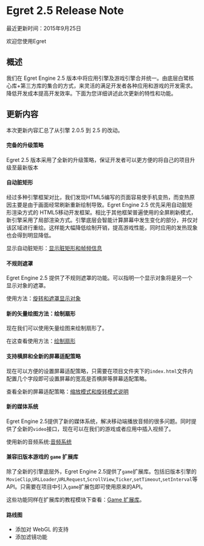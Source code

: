 Egret 2.5 Release Note
===============================


最近更新时间：2015年9月25日


欢迎您使用Egret

## 概述

我们在 Egret Engine 2.5 版本中将应用引擎及游戏引擎合并统一。由底层白鹭核心库+第三方库的集合的方式，来灵活的满足开发者各种应用和游戏的开发需求。降低开发成本提高开发效率。下面为您详细讲述此次更新的特性和功能。

## 更新内容

本次更新内容汇总了从引擎 2.0.5 到 2.5 的改动。


#### 完备的升级策略

Egret 2.5 版本采用了全新的升级策略，保证开发者可以更方便的将自己的项目升级至最新版本

#### 自动脏矩形

经过多种引擎框架对比，我们发现HTML5编写的页面容易使手机变热，而变热原因主要是由于画面经常刷新重新绘制导致。Egret Engine 2.5 优先采用自动脏矩形渲染方式的 HTML5移动开发框架。相比于其他框架普遍使用的全屏刷新模式，新引擎采用了局部渲染方式。引擎底层会智能计算屏幕中发生变化的部分，并仅对该区域进行重绘。这样能大幅降低绘制开销，提高游戏性能，同时应用的发热现象也会得到明显降低。

显示自动脏矩形：[显示脏矩形和帧频信息](http://edn.egret.com/test/index.php/article/index/id/605)

#### 不规则遮罩

Egret Engine 2.5 提供了不规则遮罩的功能。可以指明一个显示对象将是另一个显示对象的遮罩。

使用方法：[旋转和遮罩显示对象](http://edn.egret.com/test/index.php/article/index/id/588)

#### 新的矢量绘图方法：绘制扇形

现在我们可以使用矢量绘图来绘制扇形了。

在这查看使用方法：[绘制扇形](http://edn.egret.com/test/index.php/article/index/id/565)

#### 支持横屏和全新的屏幕适配策略

现在可以方便的设置屏幕适配策略，只需要在项目文件夹下的`index.html`文件内配置几个字段即可设置屏幕的宽高是否横屏等屏幕适配策略。

查看全新的屏幕适配策略：[缩放模式和旋转模式说明](http://edn.egret.com/test/index.php/article/index/id/553)

#### 新的媒体系统

Egret Engine 2.5提供了新的媒体系统，解决移动端播放音频的很多问题。同时提供了全新的`video`接口，现在可以在我们的游戏或者应用中插入视频了。

使用新的音频系统:[音频系统](http://edn.egret.com/test/index.php/article/index/id/156)

#### 兼容旧版本游戏的 `game` 扩展库

除了全新的引擎底层外，Egret Engine 2.5提供了`game`扩展库。包括旧版本引擎的`MovieClip`,`URLLoader`,`URLRequest`,`ScrollView`,`Ticker`,`setTimeout`,`setInterval`等API。只需要在项目中引入`game`扩展包即可使用原来的API。

这些功能同样在扩展库的教程模块下查看：[Game 扩展库](http://edn.egret.com/test/index.php/article/index/id/596)。


#### 路线图
* 添加对 WebGL 的支持
* 添加滤镜功能